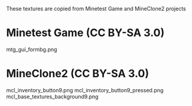 These textures are copied from Minetest Game and MineClone2 projects

# Minetest Game (CC BY-SA 3.0)
mtg_gui_formbg.png

# MineClone2 (CC BY-SA 3.0)
mcl_inventory_button9.png
mcl_inventory_button9_pressed.png
mcl_base_textures_background9.png
